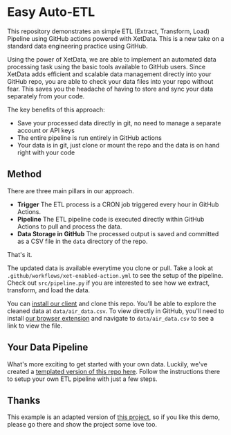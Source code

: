 # Easy Auto-ETL 
This repository demonstrates an simple ETL (Extract, Transform, Load) Pipeline using GitHub actions powered with XetData. This is a new take on a standard data engineering practice using GitHub.

Using the power of XetData, we are able to implement an automated data processing task using the basic tools available to GitHub users. Since XetData adds efficient and scalable data management directly into your GitHub repo, you are able to check your data files into your repo without fear. This saves you the headache of having to store and sync your data separately from your code.

The key benefits of this approach:
- Save your processed data directly in git, no need to manage a separate account or API keys
- The entire pipeline is run entirely in GitHub actions
- Your data is in git, just clone or mount the repo and the data is on hand right with your code

## Method 

There are three main pillars in our approach.

- **Trigger** The ETL process is a CRON job triggered every hour in GitHub Actions.
- **Pipeline** The ETL pipeline code is executed directly within GitHub Actions to pull and process the data.
- **Data Storage in GitHub** The processed output is saved and committed as a CSV file in the `data` directory of the repo.

That's it. 

The updated data is available everytime you clone or pull. Take a look at `.github/workflows/xet-enabled-action.yml` to see the setup of the pipeline. Check out `src/pipeline.py` if you are interested to see how we extract, transform, and load the data.

You can [install our client](https://xethub.com/assets/docs/getting-started/install) and clone this repo. You'll be able to explore the cleaned data at `data/air_data.csv`. To view directly in GitHub, you'll need to install [our browser extension](https://xethub.com/assets/docs/github-app#browser-extension) and navigate to `data/air_data.csv` to see a link to view the file.

## Your Data Pipeline

What's more exciting to get started with your own data. Luckily, we've created a [templated version of this repo here](https://github.com/xetdata/easy-etl-template). Follow the instructions there to setup your own ETL pipeline with just a few steps.

## Thanks
This example is an adapted version of [this project](https://github.com/beltran-oscar/ETL-pipeline-ML), so if you like this demo, please go there and show the project some love too.
